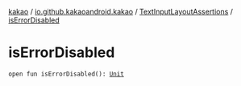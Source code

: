 [kakao](../../index.md) / [io.github.kakaoandroid.kakao](../index.md) / [TextInputLayoutAssertions](index.md) / [isErrorDisabled](./is-error-disabled.md)

# isErrorDisabled

`open fun isErrorDisabled(): `[`Unit`](https://kotlinlang.org/api/latest/jvm/stdlib/kotlin/-unit/index.html)